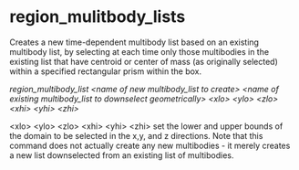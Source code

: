 <h1>region_mulitbody_lists</h1>

Creates a new time-dependent multibody list based on an existing multibody list, by selecting at each time only those multibodies in the existing list that have centroid or center of mass (as originally selected) within a specified rectangular prism within the box.

_region\_multibody\_list \<name of new multibody\_list to create\> \<name of existing multibody\_list to downselect geometrically\> \<xlo\> \<ylo\> \<zlo\> \<xhi\> \<yhi\> \<zhi\>_

\<xlo\> \<ylo\> \<zlo\> \<xhi\> \<yhi\> \<zhi\> set the lower and upper bounds of the domain to be selected in the x,y, and z directions. Note that this command does not actually create any new multibodies - it merely creates a new list downselected from an existing list of multibodies.
